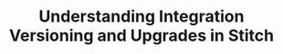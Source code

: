 ---
# -------------------------- #
#          PAGE INFO         #
# -------------------------- #

title: Understanding Integration Versioning and Upgrades in Stitch
keywords: integrations, integration, version, version number, integration status, status, version status
permalink: /integrations/identify-an-integration-version
summary: "Learn about the integration versioning process in Stitch and how to identify the version your integrations are using."

layout: general
toc: false
input: false
feedback: true

key: "identify-integration-version"
content-type: "guide"


# -------------------------- #
#         GUIDE INTRO        #
# -------------------------- #

intro: |
  {% include misc/data-files.html %}

  To ensure we're providing improvements and fixes without breaking your downstream processes, Stitch versions its integrations. This allows you to understand what's coming and make any necessary changes before you decide to upgrade.

  In this guide, we'll cover:

  {% for section in page.sections %}
  - [{{ section.summary }}](#{{ section.anchor }})
  {% endfor %}


# -------------------------- #
#      CONTENT SECTIONS      #
# -------------------------- #

sections:
  - title: "Understand integration versioning in Stitch"
    anchor: "understand-versioning"
    summary: "How versioning works in Stitch"
    content: |
      In this section, we'll cover:

      {% for subsection in section.subsections %}
      - [{{ subsection.summary }}](#{{ subsection.anchor }})
      {% endfor %}

    subsections:
      - title: "Version numbers"
        anchor: "version-numbers"
        summary: "How to read version identifiers"
        content: |
          {% include note.html type="single-line" content="**Note**: Versions in the docs do not refer to supported versions (if applicable) for an integration. For example: `PostgreSQL (v1)` doesn't mean Stitch only supports version 1 of PostgreSQL - it's just referring to Stitch's version of a PostgreSQL connection." %}

          If you've [previously checked an integration's version](#identify-version-in-stitch), you might've noticed that version numbers in Stitch and what we have in the docs look a little different.

          In the docs, we only use the **major version identifier** when referring to an integration's version. For example: You might see `1.0.8` in Stitch, but in the docs we'll use `1` (or `v1`) to refer to the version. Check out the [next section](#identify-version-in-stitch) for an example.

          **Note**: For some integrations, you'll see a version that's formatted like a date, such as `v15-10-2015`. These are legacy versions that pre-date the [Singer]() framework and indicate that an integration isn't backed by a Singer tap. Refer to the [Legacy integration versions](#legacy-integration-versions) section for more info.

      - title: "Version upgrades"
        anchor: "version-upgrades"
        summary: "How the version upgrade process works"
        content: |
          Most of the time, you'll only need to upgrade an integration's version when we release a new major version. Minor versions and patches are typically applied automatically.

          When a new major version is made generally available (or **Released**, as noted in the [next section](#version-statuses)), a few things will happen:

          1. The preceeding version is removed from Stitch. New connections can only be created using the new version, but existing connections will continue to run.
          1. We'll communicate a **deprecation date** for the preceeding version, at which point Stitch will no longer offer support for it.
          1. After a period of time, we'll communicate a **sunset date** for the preceeding version. Integrations using the now-sunset version will stop running.

          Upgrading to a new major version requires you to re-create the integration in your account and re-replicate historical data.

          **Note**: If you delete the original integration and re-use its namespace (schema name), the re-replication will count towards your row usage. However, if you use a new namespace, the first seven days of replication will be subject to the [free historical data load]({{ link.billing.faq | prepend: site.baseurl | append: "#historical-data-loads" }}) and not count towards your usage.

      - title: "Version statuses"
        anchor: "version-statuses"
        summary: "The statuses each version goes through during its lifecycle"
        content: |
          The following table describes each of the statuses an integration version can be in at a given time:

          - **Name**: The name of the status. **Note**: We use these status names mainly in the Stitch Docs - only versions in `beta` will have a `beta` flag in Stitch.
          - **Status in API**: The `pipeline_state` value the status corresponds to in the API. Contained in a [`details` object]({{ link.connect.api | prepend: site.baseurl | append: site.data.connect.data-structures.details.section }}), the `pipeline_state` attribute indicates the current version status of an integration.
          - **Availability**: Indicates the availability of the version in Stitch or the API:
              - **Unavailable**: The version isn't available. New connections can't be created.
              - **Private**: The version is available only to accounts who have been granted access.
              - **Available**: The version is generally available, depending on the plan type required for the integration. For example: If an integration is **{{ site.data.stitch.subscription-plans.pro.name }} or {{ site.data.stitch.subscription-plans.pro-plus.name }}**, only users of these plans will have access to it.
          - **Description**: A description of the status, including in-app and support availability

          {% assign version-statuses = site.data.stitch.version-statuses %}

          <table>
            <tr>
              <td width="20%; fixed">
                <strong>Name</strong>
              </td>
              <td width="20%; fixed">
                <strong>Status(es) in API</strong>
              </td>
              <td>
                <strong>Availability</strong>
              </td>
              <td>
                <strong>Description</strong>
              </td>
            </tr>
            {% for status in version-statuses.all %}
              <tr>
                <td>
                  <strong>
                    {{ status.display-name }}
                  </strong>
                </td>
                <td>
                  <code>{{ status.api }}</code>
                </td>
                <td>
                  {{ status.availability | capitalize }}
                </td>
                <td>
                  <ul>
                  {% for note in version-statuses[status.name]notes %}
                    <li style="margin-top: 0px;">{{ note | flatify | markdownify }}</li>
                  {% endfor %}
                  </ul>
                </td>
              </tr>
            {% endfor %}
          </table>

  - title: "Identify an integration's version"
    anchor: "identify-version-in-stitch"
    summary: "How to identify an integration's version in Stitch"
    content: |
      To ensure you're viewing the documentation for the correct version of your integration, you should first check its version in Stitch.

      1. [Sign into your Stitch account]({{ site.sign-in }}){:target="new"}.
      2. On the {{ app.page-names.dashboard }} page, click the {{ integration.display_name }} integration you want to check.
      3. Click the **Extraction Logs** tab:
         - If you see **No logs available for this integration yet.**, the version of the integration doesn't support the Extraction Logs feature. Refer to the [Legacy integration versions section](#legacy-integration-versions) below for more info.
         - **If you see a list of Extraction Logs:**

           Open the most recent set of logs and look at the first line:

           ![Integration version information highlighted in an integration's extraction logs]({{ site.baseurl }}/images/integrations/general-extraction-log-version.png)

           The string following `tap-<name> version` is the version of the integration you're using. In this example, that's `1.0.8`, which corresponds to **v1**.

           **Note**: Only major version identifiers are reflected in integration documentation, i.e. `1` versus `1.0.8`.

  - title: "Legacy integration versions"
    anchor: "legacy-integration-versions"
    summary: "Legacy integration versions"
    content: |
      The integrations in the table below only have a single running version, which is listed in the table. When and if these integrations are converted to Singer taps, they will support [Extraction Logs]({{ link.replication.extraction-logs | prepend: site.baseurl }}) and you'll be able to identify their version using the method above.

      {% assign legacy-db-integrations = site.database-integrations | where:"singer",false %}

      {% assign all-legacy-integrations = site.saas-integrations | where:"singer",false | concat: legacy-db-integrations | sort_natural:"display_name" %}

      <table class="attribute-list">
      <tr>
      <td class="attribute-name"><strong>Integration</strong></td>
      <td><strong>Version</strong></td>
      <td><strong>Release date</strong></td>
      </tr>
      {% for integration in all-legacy-integrations %}
      {% include shared/versioning/integration-version-logic.html connection-type="integration" item-name="integration" %}

      {% if this-version.status == "released" %}
      <tr>
      <td class="attribute-name">
      <a href="{{ integration.url | prepend: site.baseurl }}">{{ integration.display_name }}</a>
      </td>
      <td>
      {{ integration.this-version | prepend: "v" }}
      </td>
      <td>
      {{ this-version.date-released }}
      </td>
      </tr>
      {% endif %}
      {% endfor %}
      </table>
---